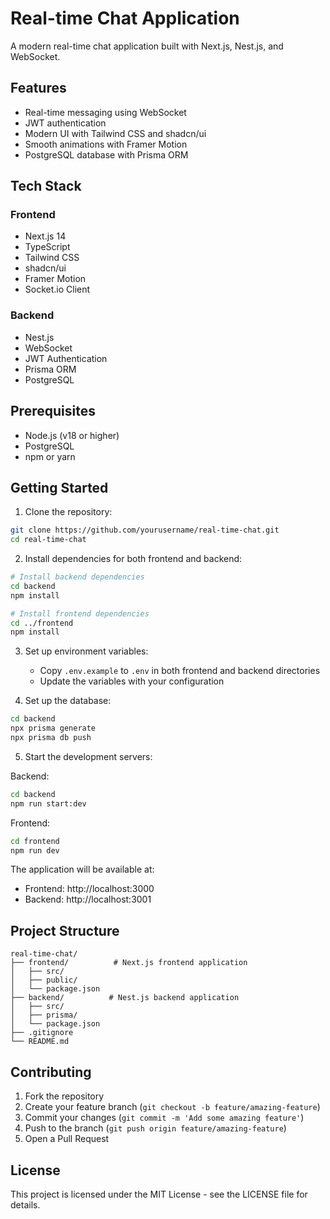 # Real-time Chat Application

A modern real-time chat application built with Next.js, Nest.js, and WebSocket.

## Features

- Real-time messaging using WebSocket
- JWT authentication
- Modern UI with Tailwind CSS and shadcn/ui
- Smooth animations with Framer Motion
- PostgreSQL database with Prisma ORM

## Tech Stack

### Frontend
- Next.js 14
- TypeScript
- Tailwind CSS
- shadcn/ui
- Framer Motion
- Socket.io Client

### Backend
- Nest.js
- WebSocket
- JWT Authentication
- Prisma ORM
- PostgreSQL

## Prerequisites

- Node.js (v18 or higher)
- PostgreSQL
- npm or yarn

## Getting Started

1. Clone the repository:
```bash
git clone https://github.com/yourusername/real-time-chat.git
cd real-time-chat
```

2. Install dependencies for both frontend and backend:
```bash
# Install backend dependencies
cd backend
npm install

# Install frontend dependencies
cd ../frontend
npm install
```

3. Set up environment variables:
   - Copy `.env.example` to `.env` in both frontend and backend directories
   - Update the variables with your configuration

4. Set up the database:
```bash
cd backend
npx prisma generate
npx prisma db push
```

5. Start the development servers:

Backend:
```bash
cd backend
npm run start:dev
```

Frontend:
```bash
cd frontend
npm run dev
```

The application will be available at:
- Frontend: http://localhost:3000
- Backend: http://localhost:3001

## Project Structure

```
real-time-chat/
├── frontend/          # Next.js frontend application
│   ├── src/
│   ├── public/
│   └── package.json
├── backend/          # Nest.js backend application
│   ├── src/
│   ├── prisma/
│   └── package.json
├── .gitignore
└── README.md
```

## Contributing

1. Fork the repository
2. Create your feature branch (`git checkout -b feature/amazing-feature`)
3. Commit your changes (`git commit -m 'Add some amazing feature'`)
4. Push to the branch (`git push origin feature/amazing-feature`)
5. Open a Pull Request

## License

This project is licensed under the MIT License - see the LICENSE file for details. 
